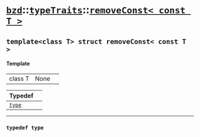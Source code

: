 # [`bzd`](../../../index.md)::[`typeTraits`](../../index.md)::[`removeConst< const T >`](../index.md)

## `template<class T> struct removeConst< const T >`

#### Template
||||
|---:|:---|:---|
|class T|None||

|Typedef||
|:---|:---|
|[`type`](./index.md)||
------
### `typedef type`

